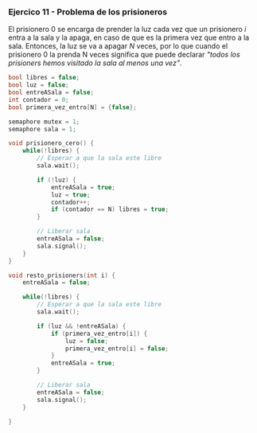 ### Ejercico 11 - Problema de los prisioneros

El prisionero 0 se encarga de prender la luz cada vez que un prisionero _i_ entra a la sala y la apaga, en caso de que es la primera vez que entro a la sala. Entonces, la luz se va a apagar _N_ veces, por lo que cuando el prisionero 0 la prenda N veces significa que puede declarar _"todos los prisioners hemos visitado la sala al menos una vez"_.

```c
bool libres = false;
bool luz = false;
bool entreASala = false;
int contador = 0;
bool primera_vez_entro[N] = {false};

semaphore mutex = 1;
semaphore sala = 1;

void prisionero_cero() {
    while(!libres) {
        // Esperar a que la sala este libre
        sala.wait();

        if (!luz) {
            entreASala = true;
            luz = true;
            contador++;
            if (contador == N) libres = true;
        }

        // Liberar sala
        entreASala = false;
        sala.signal();
    }
}

void resto_prisioners(int i) {
    entreASala = false;

    while(!libres) {
        // Esperar a que la sala este libre
        sala.wait();

        if (luz && !entreASala) {
            if (primera_vez_entro[i]) {
                luz = false;
                primera_vez_entro[i] = false;
            }
            entreASala = true;
        }

        // Liberar sala
        entreASala = false;
        sala.signal();
    }

}

```
